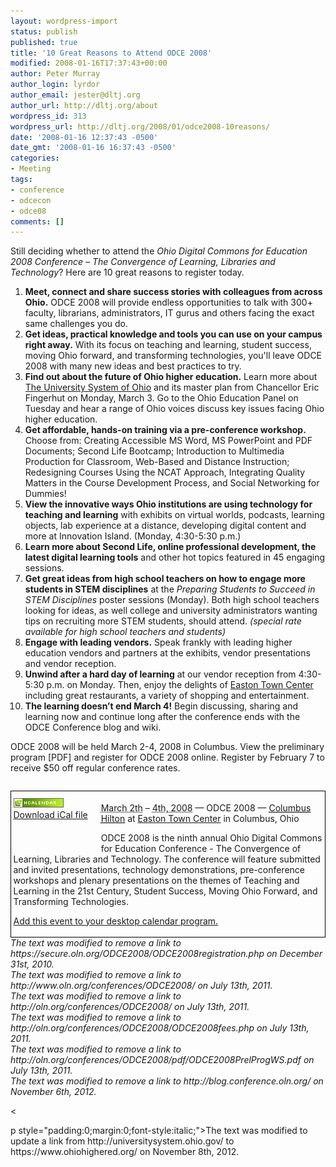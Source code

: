 ```yaml
---
layout: wordpress-import
status: publish
published: true
title: '10 Great Reasons to Attend ODCE 2008'
modified: 2008-01-16T17:37:43+00:00
author: Peter Murray
author_login: lyrdor
author_email: jester@dltj.org
author_url: http://dltj.org/about
wordpress_id: 313
wordpress_url: http://dltj.org/2008/01/odce2008-10reasons/
date: '2008-01-16 12:37:43 -0500'
date_gmt: '2008-01-16 16:37:43 -0500'
categories:
- Meeting
tags:
- conference
- odcecon
- odce08
comments: []
---
```

<p>Still deciding whether to attend the <i><span class="removed_link" title="http://oln.org/conferences/ODCE2008/">Ohio Digital Commons for Education 2008 Conference</span> &ndash; The Convergence of Learning, Libraries and Technology</i>? Here are 10 great reasons to register today.</p>
<ol type="1" start="1">
<li><strong>Meet, connect and share success stories with colleagues from across Ohio.</strong> ODCE 2008 will provide endless opportunities to talk with 300+ faculty, librarians, administrators, IT gurus and others facing the exact same challenges you do.</li>
<li><strong>Get ideas, practical knowledge and tools you can use on your campus right away.</strong> With its focus on teaching and learning, student success, moving Ohio forward, and transforming technologies, you'll leave ODCE 2008 with many new ideas and best practices to try.</li>
<li><strong>Find out about the future of Ohio higher education.</strong> Learn more about <a href="https://www.ohiohighered.org/" title="The University System of Ohio homepage">The University System of Ohio</a> and its master plan from Chancellor Eric Fingerhut on Monday, March 3. Go to the Ohio Education Panel on Tuesday and hear a range of Ohio voices discuss key issues facing Ohio higher education.</li>
<li><strong>Get affordable, hands-on training via a pre-conference workshop.</strong> Choose from: Creating Accessible MS Word, MS PowerPoint and PDF Documents; Second Life Bootcamp; Introduction to Multimedia Production for Classroom, Web-Based and Distance Instruction; Redesigning Courses Using the NCAT Approach, Integrating Quality Matters in the Course Development Process, and Social Networking for Dummies!</li>
<li><strong>View the innovative ways Ohio institutions are using technology for teaching and learning</strong> with exhibits on virtual worlds, podcasts, learning objects, lab experience at a distance, developing digital content and more at Innovation Island. (Monday, 4:30-5:30 p.m.)</li>
<li><strong>Learn more about Second Life, online professional development, the latest digital learning tools</strong> and other hot topics featured in 45 engaging sessions.</li>
<li><strong>Get great ideas from high school teachers on how to engage more students in STEM disciplines</strong> at the <i>Preparing Students to Succeed in STEM Disciplines</i> poster sessions (Monday). Both high school teachers looking for ideas, as well college and university administrators wanting tips on recruiting more STEM students, should attend. <i>(special rate available for high school teachers and students)</i></li>
<li><strong>Engage with leading vendors.</strong> Speak frankly with leading higher education vendors and partners at the exhibits, vendor presentations and vendor reception.</li>
<li><strong>Unwind after a hard day of learning</strong> at our vendor reception from 4:30-5:30 p.m. on Monday. Then, enjoy the delights of <a href="http://www.eastontowncenter.com/" title="Easton Town Center homepage">Easton Town Center</a> including great restaurants, a variety of shopping and entertainment.</li>
<li><strong>The learning doesn&rsquo;t end March 4!</strong> Begin discussing, sharing and learning now and continue long after the conference ends with the ODCE Conference <span class="removed_link" title="http://blog.conference.oln.org/">blog</span> and <span class="removed_link" title="http://wiki.conference.oln.org/">wiki</span>.</li>
</ol>
<p>ODCE 2008 will be held March 2-4, 2008 in Columbus. View the <span class="removed_link" title="http://oln.org/conferences/ODCE2008/pdf/ODCE2008PrelProgWS.pdf">preliminary program</span> [PDF] and <span class="removed_link" title="https://secure.oln.org/ODCE2008/ODCE2008registration.php">register</span> for ODCE 2008 online. Register by February 7 to <span class="removed_link" title="http://oln.org/conferences/ODCE2008/ODCE2008fees.php">receive $50 off regular conference rates</span>.</p>
<div style="border: 1px solid black; margin: 2em 0pt 0pt; padding: 0.25em;">
<div class="vevent" id="hcalendar-ODCE-10reasons" style="display: inline;">
<div style="padding: 0.5em 1.5em 3em 0pt; float: left;"><a href="http://suda.co.uk/projects/microformats/hcalendar/get-cal.php?uri=http://dltj.org/2008/01/odce2008-10reasons"><img src="/wp-content/uploads/2008/01/microformat_hcalendar1.png" alt="hCalendar Encoded Microformat" height="15" width="80" /><br />Download iCal file</a></div>
<p><span class="removed_link" title="http://www.oln.org/conferences/ODCE2008/"><abbr class="dtstart" title="20080302">March 2th</abbr> &ndash; <abbr class="dtend" title="20080305">4th, 2008</abbr> &mdash; <span class="summary">ODCE 2008</span></span> &mdash; <abbr class="geo" title="40.04896;-82.91219"><a href="http://www.columbusoh.hilton.com/" title="http://www.columbusoh.hilton.com/">Columbus Hilton</a></abbr> at <span class="location"><a href="http://www.eastontowncenter.com/" title="Easton Town Center homepage">Easton Town Center</a> in Columbus, Ohio</span></p>
<div class="description">ODCE 2008 is the ninth annual Ohio Digital Commons for Education Conference - The Convergence of Learning, Libraries and Technology. The conference will feature submitted and invited presentations, technology demonstrations, pre-conference workshops and plenary presentations on the themes of Teaching and Learning in the 21st Century, Student Success, Moving Ohio Forward, and Transforming Technologies.</div>
<p><a href="http://suda.co.uk/projects/microformats/hcalendar/get-cal.php?uri=http://dltj.org/2008/01/odce2008-10reasons/" title="hCalendar microformat to iCal converter">Add this event to your desktop calendar program.</a></p>
</div>
</div>
<p style="padding:0;margin:0;font-style:italic;" class="removed_link">The text was modified to remove a link to https://secure.oln.org/ODCE2008/ODCE2008registration.php on December 31st, 2010.</p>
<p style="padding:0;margin:0;font-style:italic;" class="removed_link">The text was modified to remove a link to http://www.oln.org/conferences/ODCE2008/ on July 13th, 2011.</p>
<p style="padding:0;margin:0;font-style:italic;" class="removed_link">The text was modified to remove a link to http://oln.org/conferences/ODCE2008/ on July 13th, 2011.</p>
<p style="padding:0;margin:0;font-style:italic;" class="removed_link">The text was modified to remove a link to http://oln.org/conferences/ODCE2008/ODCE2008fees.php on July 13th, 2011.</p>
<p style="padding:0;margin:0;font-style:italic;" class="removed_link">The text was modified to remove a link to http://oln.org/conferences/ODCE2008/pdf/ODCE2008PrelProgWS.pdf on July 13th, 2011.</p>
<p style="padding:0;margin:0;font-style:italic;" class="removed_link">The text was modified to remove a link to http://blog.conference.oln.org/ on November 6th, 2012.</p>
<p><</p>
<p>p style="padding:0;margin:0;font-style:italic;">The text was modified to update a link from http://universitysystem.ohio.gov/ to https://www.ohiohighered.org/ on November 8th, 2012.</p>
